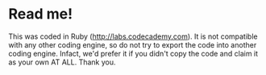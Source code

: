 # Read me!

This was coded in Ruby (http://labs.codecademy.com). It is not compatible with any other coding engine, so do not try to export the code into another coding engine. Infact, we'd prefer it if you didn't copy the code and claim it as your own AT ALL. Thank you.
